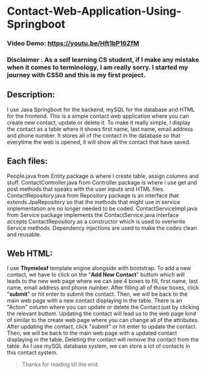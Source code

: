 # Contact-Web-Application-Using-Springboot
### **Video Demo**: https://youtu.be/Hft1bP16ZfM
### **Disclaimer** : As a self learning CS student, if I make any mistake when it comes to terminology, I am really sorry. I started my journey with CS50 and this is my first project.
## **Description**:
I use Java Springboot for the backend, mySQL for the database and HTML for the frontend. 
This is a simple contact web application where you can create new contact, update or delete it. 
To make it really simple, I display the contact as a table where it shows first name, last name, email address and phone number. 
It stores all of the contact in the database so that everytime the web is opened, it will show all the contact that have saved.

## **Each files**:

People.java from Entity package is where I create table, assign columns and stuff.
ContactController.java from Controller package is where I use get and post methods that speaks with the user inputs and HTML files.
ContactRepository.java from Repository package is an interface that extends JpaRepository so that the methods that might use in service implementation are no longer needed to be coded.
ContactServiceImpl.java from Service package implements the ContactService.java interface accepts ContactRepository as a constructor which is used to overwrite Service methods.
Dependency injections are used to make the codes clean and reusable.

## **Web HTML**:
I use **Thymeleaf** template engine alongside with bootstrap.
To add a new contact, we have to click on the "**Add New Contact**" buttom which will leads to the new web page where we can see 4 boxes to fill, first name, last name, email address and phone number. 
After filling all of those boxes, click "**submit**" or hit enter to submit the contact. 
Then, we will be back to the main web page with a new contact displaying in the table.
There is an "Action" column where you can update or delete the Contact just by clicking the relevant buttom. 
Updating the contact will lead us to the web page kind of similar to the create web page where you can change all of the attributes. 
After updating the contact, click "submit" or hit enter to update the contact. 
Then, we will be back to the main web page with a updated contact displaying in the table. 
Deleting the contact will remove the contact from the table.
As I use mySQL database system, we can store a lot of contacts in this contact system.

>Thanks for reading till the end.

